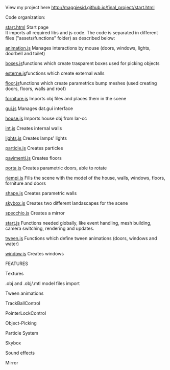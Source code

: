 View my project here http://maggiesid.github.io/final_project/start.html

Code organization:

<a href="https://github.com/cvdlab-cg/440845/blob/master/final_project/WebContent/start.html">start.html</a> Start page </br>
It imports all required libs and js code. The code is separated in different files ("assets/functions" folder) as described below:

<a href="https://github.com/cvdlab-cg/440845/blob/master/final_project/WebContent/assets/functions/animation.js">animation.js</a> Manages interactions by mouse (doors, windows, lights, doorbell and toilet) </br>

<a href="https://github.com/cvdlab-cg/440845/blob/master/final_project/WebContent/assets/functions/boxes.js">boxes.js</a>functions which create trasparent boxes used for picking objects </br>

<a href="https://github.com/cvdlab-cg/440845/blob/master/final_project/WebContent/assets/functions/esterne.js">esterne.js</a>functions which create external walls </br>

<a href="https://github.com/cvdlab-cg/440845/blob/master/final_project/WebContent/assets/functions/floor.js">floor.js</a>functions which create parametrics bump meshes (used creating doors, floors, walls and roof) </br>

<a href="https://github.com/cvdlab-cg/440845/blob/master/final_project/WebContent/assets/functions/forniture.js">forniture.js</a> Imports obj files  and places them in the scene </br>

<a href="https://github.com/cvdlab-cg/440845/blob/master/final_project/WebContent/assets/functions/gui.js">gui.js</a> Manages dat.gui interface </br>

<a href="https://github.com/cvdlab-cg/440845/blob/master/final_project/WebContent/assets/functions/house.js">house.js</a> Imports house obj from lar-cc </br>

<a href="https://github.com/cvdlab-cg/440845/blob/master/final_project/WebContent/assets/functions/int.js">int.js</a> Creates internal walls </br>

<a href="https://github.com/cvdlab-cg/440845/blob/master/final_project/WebContent/assets/functions/lights.js">lights.js</a> Creates lamps' lights </br>

<a href="https://github.com/cvdlab-cg/440845/blob/master/final_project/WebContent/assets/functions/particle.js">particle.js</a> Creates particles  </br>

<a href="https://github.com/cvdlab-cg/440845/blob/master/final_project/WebContent/assets/functions/house.js">pavimenti.js</a> Creates floors </br>

<a href="https://github.com/cvdlab-cg/440845/blob/master/final_project/WebContent/assets/functions/porta.js">porta.js</a> Creates parametric doors, able to rotate </br>

<a href="https://github.com/cvdlab-cg/440845/blob/master/final_project/WebContent/assets/functions/riempi.js">riempi.js</a> Fills the scene with the model of the house, walls, windows, floors, forniture and doors </br>

<a href="https://github.com/cvdlab-cg/440845/blob/master/final_project/WebContent/assets/functions/shape.js">shape.js</a> Creates parametric walls </br>

<a href="https://github.com/cvdlab-cg/440845/blob/master/final_project/WebContent/assets/functions/skybox.js">skybox.js</a> Creates two different landascapes for the scene </br>

<a href="https://github.com/cvdlab-cg/440845/blob/master/final_project/WebContent/assets/functions/specchio.js">specchio.js</a> Creates a mirror </br>

<a href="https://github.com/cvdlab-cg/440845/blob/master/final_project/WebContent/assets/functions/start.js">start.js</a>  Functions needed globally, like event handling, mesh building, camera switching, rendering and updates. </br>

<a href="https://github.com/cvdlab-cg/440845/blob/master/final_project/WebContent/assets/functions/tween.js">tween.js</a>  Functions which define tween animations (doors, windows and water) </br>

<a href="https://github.com/cvdlab-cg/440845/blob/master/final_project/WebContent/assets/functions/window.js">window.js</a>  Creates windows </br>



FEATURES

Textures

.obj and .obj/.mtl model files import

Tween animations

TrackBallControl

PointerLockControl 

Object-Picking

Particle System

Skybox

Sound effects

Mirror 

